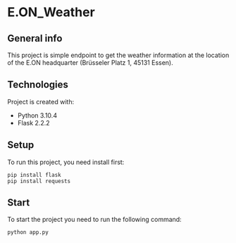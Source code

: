 # E.ON_Weather

## General info
This project is simple endpoint to get the weather information at the location of the E.ON headquarter (Brüsseler Platz 1, 45131 Essen).
	
## Technologies
Project is created with:
* Python 3.10.4
* Flask 2.2.2
## Setup
To run this project, you need install first:
```
pip install flask
pip install requests
```
## Start
To start the project you need to run the following command:
```
python app.py
```